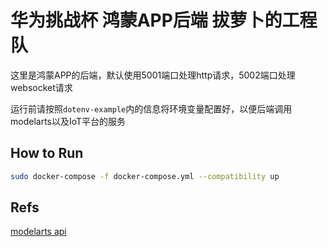 # 华为挑战杯 鸿蒙APP后端 拔萝卜的工程队

这里是鸿蒙APP的后端，默认使用5001端口处理http请求，5002端口处理websocket请求

运行前请按照`dotenv-example`内的信息将环境变量配置好，以便后端调用modelarts以及IoT平台的服务


## How to Run

```bash
sudo docker-compose -f docker-compose.yml --compatibility up
```

## Refs
[modelarts api](https://support.huaweicloud.com/intl/en-us/inference-modelarts/inference-modelarts-0018.html)
